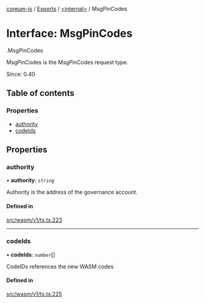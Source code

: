 [coreum-js](../README.md) / [Exports](../modules.md) / [<internal\>](../modules/internal_.md) / MsgPinCodes

# Interface: MsgPinCodes

[<internal>](../modules/internal_.md).MsgPinCodes

MsgPinCodes is the MsgPinCodes request type.

Since: 0.40

## Table of contents

### Properties

- [authority](internal_.MsgPinCodes.md#authority)
- [codeIds](internal_.MsgPinCodes.md#codeids)

## Properties

### authority

• **authority**: `string`

Authority is the address of the governance account.

#### Defined in

[src/wasm/v1/tx.ts:223](https://github.com/CooperFoundation/coreum-js/blob/1aa4fb5/src/wasm/v1/tx.ts#L223)

___

### codeIds

• **codeIds**: `number`[]

CodeIDs references the new WASM codes

#### Defined in

[src/wasm/v1/tx.ts:225](https://github.com/CooperFoundation/coreum-js/blob/1aa4fb5/src/wasm/v1/tx.ts#L225)
